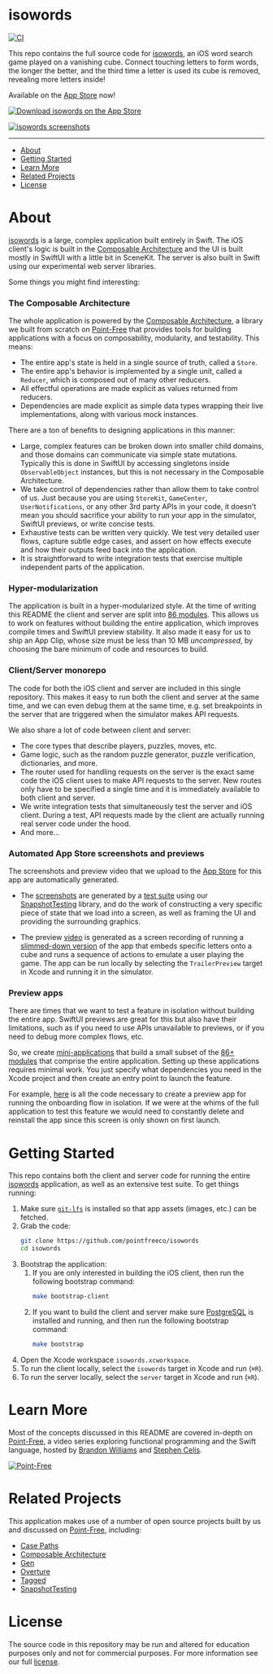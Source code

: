# isowords

[![CI](https://github.com/pointfreeco/isowords/actions/workflows/ci.yml/badge.svg)](https://github.com/pointfreeco/isowords/actions/workflows/ci.yml)

This repo contains the full source code for [isowords](https://www.isowords.xyz), an iOS word search game played on a vanishing cube. Connect touching letters to form words, the longer the better, and the third time a letter is used its cube is removed, revealing more letters inside!

Available on the [App Store](https://www.isowords.xyz/app-store) now!

[![Download isowords on the App Store](https://dbsqho33cgp4y.cloudfront.net/github/app-store-badge.png)](https://www.isowords.xyz/app-store)

[![isowords screenshots](https://dbsqho33cgp4y.cloudfront.net/github/isowords-screenshots.jpg)](https://www.isowords.xyz/app-store)

---

* [About](#about)
* [Getting Started](#getting-started)
* [Learn More](#learn-more)
* [Related Projects](#related-projects)
* [License](#license)

# About

[isowords](https://www.isowords.xyz) is a large, complex application built entirely in Swift. The iOS client's logic is built in the [Composable Architecture](https://github.com/pointfreeco/swift-composable-architecture) and the UI is built mostly in SwiftUI with a little bit in SceneKit. The server is also built in Swift using our experimental web server libraries.

Some things you might find interesting:

### The Composable Architecture

The whole application is powered by the [Composable Architecture](https://github.com/pointfreeco/swift-composable-architecture), a library we built from scratch on [Point-Free](https://www.pointfree.co/collections/composable-architecture) that provides tools for building applications with a focus on composability, modularity, and testability. This means:

* The entire app's state is held in a single source of truth, called a `Store`.
* The entire app's behavior is implemented by a single unit, called a `Reducer`, which is composed out of many other reducers.
* All effectful operations are made explicit as values returned from reducers.
* Dependencies are made explicit as simple data types wrapping their live implementations, along with various mock instances.

There are a ton of benefits to designing applications in this manner:

* Large, complex features can be broken down into smaller child domains, and those domains can communicate via simple state mutations. Typically this is done in SwiftUI by accessing singletons inside `ObservableObject` instances, but this is not necessary in the Composable Architecture.
* We take control of dependencies rather than allow them to take control of us. Just because you are using `StoreKit`, `GameCenter`, `UserNotifications`, or any other 3rd party APIs in your code, it doesn't mean you should sacrifice your ability to run your app in the simulator, SwiftUI previews, or write concise tests.
* Exhaustive tests can be written very quickly. We test very detailed user flows, capture subtle edge cases, and assert on how effects execute and how their outputs feed back into the application.
* It is straightforward to write integration tests that exercise multiple independent parts of the application.

### Hyper-modularization

The application is built in a hyper-modularized style. At the time of writing this README the client and server are split into [86 modules](https://github.com/pointfreeco/isowords/blob/main/Package.swift). This allows us to work on features without building the entire application, which improves compile times and SwiftUI preview stability. It also made it easy for us to ship an App Clip, whose size must be less than 10 MB _uncompressed_, by choosing the bare minimum of code and resources to build.

### Client/Server monorepo

The code for both the iOS client and server are included in this single repository. This makes it easy to run both the client and server at the same time, and we can even debug them at the same time, e.g. set breakpoints in the server that are triggered when the simulator makes API requests.

We also share a lot of code between client and server:

* The core types that describe players, puzzles, moves, etc.
* Game logic, such as the random puzzle generator, puzzle verification, dictionaries, and more.
* The router used for handling requests on the server is the exact same code the iOS client uses to make API requests to the server. New routes only have to be specified a single time and it is immediately available to both client and server.
* We write integration tests that simultaneously test the server and iOS client. During a test, API requests made by the client are actually running real server code under the hood.
* And more...

### Automated App Store screenshots and previews

The screenshots and preview video that we upload to the [App Store](https://www.isowords.xyz/app-store) for this app are automatically generated.

* The [screenshots](https://github.com/pointfreeco/isowords/blob/main/Tests/AppStoreSnapshotTests/__Snapshots__/AppStoreSnapshotTests) are generated by a [test suite](https://github.com/pointfreeco/isowords/blob/main/Tests/AppStoreSnapshotTests) using our [SnapshotTesting](https://github.com/pointfreeco/swift-snapshot-testing) library, and do the work of constructing a very specific piece of state that we load into a screen, as well as framing the UI and providing the surrounding graphics.

* The preview [video](https://apptrailers.itunes.apple.com/itunes-assets/PurpleVideo124/v4/e7/c1/8e/e7c18e28-b229-a8a7-b5b7-f151f920ae91/P233871875_default.m3u8) is generated as a screen recording of running a [slimmed-down version](https://github.com/pointfreeco/isowords/blob/main/Sources/TrailerFeature) of the app that embeds specific letters onto a cube and runs a sequence of actions to emulate a user playing the game. The app can be run locally by selecting the `TrailerPreview` target in Xcode and running it in the simulator.

### Preview apps

There are times that we want to test a feature in isolation without building the entire app. SwiftUI previews are great for this but also have their limitations, such as if you need to use APIs unavailable to previews, or if you need to debug more complex flows, etc.

So, we create [mini-applications](https://github.com/pointfreeco/isowords/blob/main/App/Previews) that build a small subset of the [86+ modules](https://github.com/pointfreeco/isowords/blob/main/Package.swift) that comprise the entire application. Setting up these applications requires minimal work. You just specify what dependencies you need in the Xcode project and then create an entry point to launch the feature.

For example, [here](https://github.com/pointfreeco/isowords/blob/main/App/Previews/OnboardingPreview/OnboardingPreviewApp.swift) is all the code necessary to create a preview app for running the onboarding flow in isolation. If we were at the whims of the full application to test this feature we would need to constantly delete and reinstall the app since this screen is only shown on first launch.

# Getting Started

This repo contains both the client and server code for running the entire [isowords](https://www.isowords.xyz) application, as well as an extensive test suite. To get things running:

1. Make sure [`git-lfs`](https://git-lfs.github.com) is installed so that app assets (images, etc.) can be fetched.
1. Grab the code:
    ```sh
    git clone https://github.com/pointfreeco/isowords
    cd isowords
    ```
1. Bootstrap the application:
    1. If you are only interested in building the iOS client, then run the following bootstrap command:
        ```sh
        make bootstrap-client
        ```
    1. If you want to build the client and server make sure [PostgreSQL](https://www.postgresql.org/) is installed and running, and then run the following bootstrap command:
        ```sh
        make bootstrap
        ```
1. Open the Xcode workspace `isowords.xcworkspace`.
1. To run the client locally, select the `isowords` target in Xcode and run (`⌘R`).
1. To run the server locally, select the `server` target in Xcode and run (`⌘R`).

# Learn More

Most of the concepts discussed in this README are covered in-depth on [Point-Free](https://www.pointfree.co), a video series exploring functional programming and the Swift language, hosted by [Brandon Williams](https://www.twitter.com/mbrandonw) and [Stephen Celis](https://www.twitter.com/stephencelis).

[![Point-Free](https://dbsqho33cgp4y.cloudfront.net/github/point-free-header.png)](https://www.pointfree.co)

# Related Projects

This application makes use of a number of open source projects built by us and discussed on [Point-Free](https://www.pointfree.co), including:

* [Case Paths](https://github.com/pointfreeco/swift-case-paths)
* [Composable Architecture](https://github.com/pointfreeco/swift-composable-architecture.git)
* [Gen](https://github.com/pointfreeco/swift-gen.git)
* [Overture](https://github.com/pointfreeco/swift-overture.git)
* [Tagged](https://github.com/pointfreeco/swift-tagged.git)
* [SnapshotTesting](https://github.com/pointfreeco/swift-snapshot-testing.git)

# License

The source code in this repository may be run and altered for education purposes only and not for commercial purposes. For more information see our full [license](LICENSE.md).

